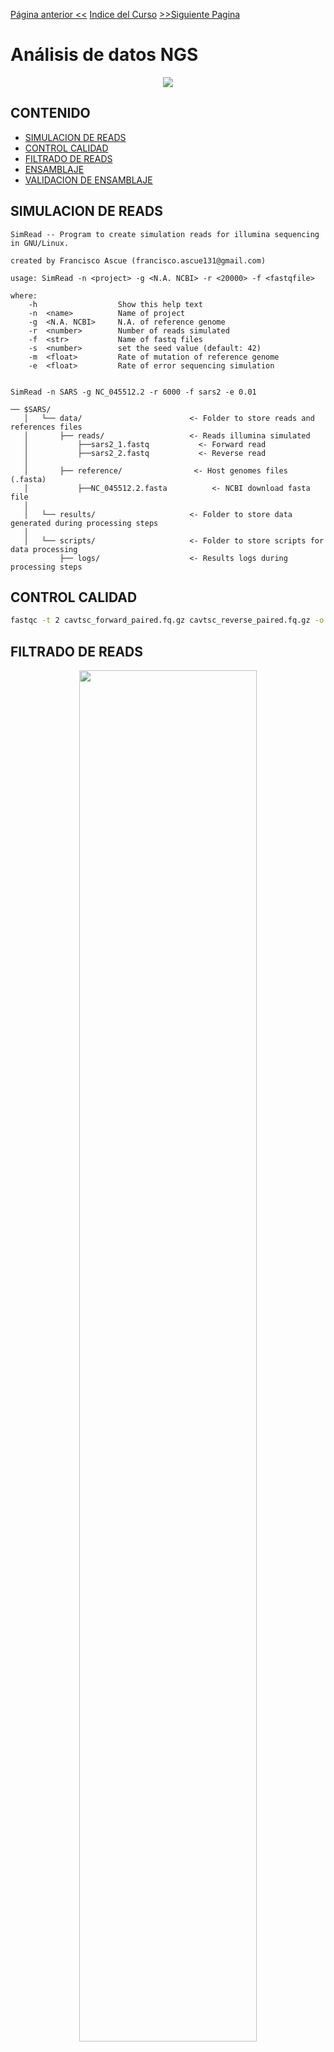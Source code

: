[Página anterior <<](4-6Linux.md)  [Indice del Curso](Indice.md)  [>>Siguiente Pagina](transcriptomic.md)

Análisis de datos NGS
=====================

<p align="center" width="100%">
    <img src="https://www.researchgate.net/profile/Victoria-Dominguez-Del-Angel/publication/322946559/figure/fig2/AS:590843312361473@1517879431449/General-steps-in-a-genome-assembly-workflow-Input-and-output-data-are-indicated-for-each.png">
</p>

## CONTENIDO

- [SIMULACION DE READS](#simulacion-de-reads)
- [CONTROL CALIDAD](#control-calidad)
- [FILTRADO DE READS](#filtrado-de-reads)
- [ENSAMBLAJE](#ensamblaje)
- [VALIDACION DE ENSAMBLAJE](#validacion-de-ensamblaje)

## SIMULACION DE READS

```
SimRead -- Program to create simulation reads for illumina sequencing in GNU/Linux. 

created by Francisco Ascue (francisco.ascue131@gmail.com)

usage: SimRead -n <project> -g <N.A. NCBI> -r <20000> -f <fastqfile>

where:
    -h                  Show this help text
    -n  <name>          Name of project
    -g  <N.A. NCBI>     N.A. of reference genome
    -r  <number>        Number of reads simulated
    -f  <str>           Name of fastq files
    -s  <number>        set the seed value (default: 42)
    -m  <float>         Rate of mutation of reference genome
    -e  <float>         Rate of error sequencing simulation
    

SimRead -n SARS -g NC_045512.2 -r 6000 -f sars2 -e 0.01

── $SARS/
   │   └── data/                        <- Folder to store reads and references files
   │       ├── reads/                   <- Reads illumina simulated
   │           ├──sars2_1.fastq           <- Forward read
   │           ├──sars2_2.fastq           <- Reverse read
   │           
   │       ├── reference/                <- Host genomes files (.fasta)
   │           ├──NC_045512.2.fasta          <- NCBI download fasta file
   │  
   │   └── results/                     <- Folder to store data generated during processing steps
   │  
   │   └── scripts/                     <- Folder to store scripts for data processing
           ├── logs/                    <- Results logs during processing steps
```

## CONTROL CALIDAD

```bash
fastqc -t 2 cavtsc_forward_paired.fq.gz cavtsc_reverse_paired.fq.gz -o /mnt/disco2/fascue/cporcellus/results/fastqc/
```

## FILTRADO DE READS

<p align="center">
    <img width="75%" src="https://usermanual.wiki/Document/TrimmomaticManualV032.1972804677/asset-6.png">
</p>

```bash
TrimmomaticPE -phred33 -threads 2 file_1.fastq file_2.fastq file_forward_paired.fq.gz file_forward_unpaired.fq.gz file_reverse_paired.fq.gz file_revers_unpaired.fq.gz ILLUMINACLIP:TruSeq3-PE-2.fa:2:30:10 LEADING:3 TRAILING:3 SLIDINGWINDOW:4:15 MINLEN:50

ILLUMINACLIP:<fastaWithAdaptersEtc>:<seed mismatches>:<palindrome clip threshold>:<simple clip threshold>
LEADING:<quality> 
TRAILING:<quality> 
SLIDINGWINDOW:<windowSize>:<requiredQuality> 
MINLEN:<length>

```

## ALINEAMIENTO

<p align="center" width="100%">
    <img width="87%" src="https://www.researchgate.net/publication/334902338/figure/fig1/AS:941106548183066@1601388694174/Graph-representation-with-its-tabular-form-and-HISAT2-indexes-and-alignment-output-a.png">
    <img width="50%" src="https://i.ytimg.com/vi/6BJbEWyO_N0/maxresdefault.jpg">
    <img width="90%" src="https://gtpb.github.io/ADER18F/pages/images/L05/NGSalignmentworkflow.jpg">
</p>

### Preparacion del index 

```bash

#!/bin/bash

###bowtie2-build 

###CONSTANTS

WD="~/Curso_transcriptomica/SARS"
REF="${WD}/data/reference/NC_000.fasta"
IDX="${REF}/index"

###EXECUTION
echo "started at ´date´"

echo "mkdir -p ${IDX}"
mkdir -p ${IDX}

bowtie2-build -threads 2 ${REF} ${IDX}/sars

echo "Finished at ´date´"

```
### Alineamiento de secuencias

```bash
#!/bin/bash

###bowtie2

###CONSTANTS

WD="~/Curso_transcriptomica/SARS"
REF="${WD}/data/reference/NC_000.fasta"
RES="${WD}/results"
READS="${WD}/data/reads/"
r1="${READS}/sars2_1.fq"
r2="${READS}/sars2_2.fq"
OD="${RES}/map"

###EXECUTION
echo "started at `date`"

echo "mkdir -p ${OD}"
mkdir -p ${OD}

bowtie -end-to-end -I 0 -X 1000 -p 30 -x ${REF} -1 $r1 -2$r2 -S ${OD}/cavtsc.sam

samtools view -u@ 8 ${OD}/cavtsc.sam | samtools sort -@ 40 -o ${OD}/cavtsc.sorted.bam -

samtools index ${OD}/cavtsc.sorted.bam

echo "Finished at `date`"
```

## ENSAMBLAJE

<p align="center" width="100%">
    <img width="60%" src="https://pbs.twimg.com/media/Eht2bwoWoAAW8O5.jpg">
    <img width="70%" src="https://genome.cshlp.org/content/20/9/1165/F2.large.jpg">
    <img width="60%" src="https://www.pnas.org/content/pnas/113/52/E8396/F4.large.jpg">
</p>

```bash
spades.py -1 file_1.fq -2 file_2.fq -s file.single.fq -m 2 -k 31,41,51 -o outputDir
```
```bash
#!/bin/bash

### CONSTANTS
READS="${MNTD3}/data/reads"
RES="${MNTD3}/results/maps"
OD="${RES}/assembly"

WD="~/Curso_transcriptomica/SARS"
REF="${WD}/data/reference/NC_000.fasta"
RES="${WD}/results"
READS="${WD}/data/reads/"
r1="${READS}/sars2_1.fq"
r2="${READS}/sars2_2.fq"
OD="${RES}/map"
### EXECUTION

echo "Started at `date`"

for i in SA42911 SA42912 SA42913 SA42914 SA42976 SA42977 SA42978 SA42979 SA42980 SA42981
       do
               mkdir -p ${OD}/$i/spades
               echo "spades.py -1 ${RES}/${i}map/mito${i}_1.fq -2 ${RES}/${i}map/mito${i}_2.fq -m 4 -t 4 -k 41,51,61 -o ${OD}/${i}/spades"
               spades.py -1 ${RES}/${i}map/mito${i}_1.fq -2 ${RES}/${i}map/mito${i}_2.fq -m 4 -t 4 -k 41,51,61 -o ${OD}/${i}/spades
       done

echo "Finished at `date`"
```

## VALIDACION DE ENSAMBLAJE

```bash
quast.py -r refseq.fasta -e -o outputdir fasta_assemblyScaffold.fa
``` 



[Página anterior <<](4-6Linux.md)  [Menu Curso](README.md#cronograma-de-actividades)  [>>Siguiente Pagina](transcriptomic.md)
